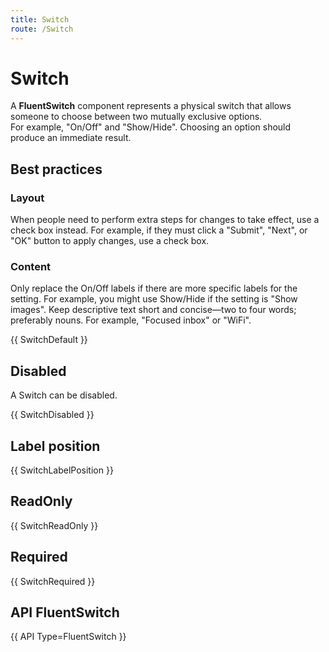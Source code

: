 ```yaml
---
title: Switch
route: /Switch
---
```


# Switch

A **FluentSwitch** component represents a physical switch that allows someone to choose between two mutually exclusive options.  
For example, "On/Off" and "Show/Hide". Choosing an option should produce an immediate result.

## Best practices

### Layout

When people need to perform extra steps for changes to take effect, use a check box instead. For example, if they must click a "Submit", "Next", or "OK" button to apply changes, use a check box.

### Content

Only replace the On/Off labels if there are more specific labels for the setting. For example, you might use Show/Hide if the setting is "Show images".
Keep descriptive text short and concise—two to four words; preferably nouns. For example, "Focused inbox" or "WiFi".

{{ SwitchDefault }}

## Disabled

A Switch can be disabled.

{{ SwitchDisabled }}

## Label position

{{ SwitchLabelPosition }}

## ReadOnly

{{ SwitchReadOnly }}

## Required

{{ SwitchRequired }}

## API FluentSwitch

{{ API Type=FluentSwitch }}
